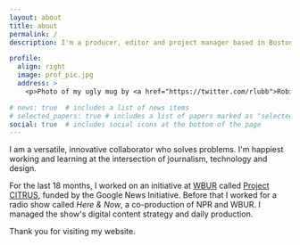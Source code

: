 ```yaml
---
layout: about
title: about
permalink: /
description: I'm a producer, editor and project manager based in Boston.

profile:
  align: right
  image: prof_pic.jpg
  address: >
    <p>Photo of my ugly mug by <a href="https://twitter.com/rlubb">Robin Lubbock</a></p>

# news: true  # includes a list of news items
# selected_papers: true # includes a list of papers marked as "selected={true}"
social: true  # includes social icons at the bottom of the page
---
```


I am a versatile, innovative collaborator who solves problems. I'm happiest working and learning at the intersection of journalism, technology and design.

For the last 18 months, I worked on an initiative at <a href="https://wbur.org">WBUR</a> called <a href="https://wbur.org/citrus">Project CITRUS</a>, funded by the Google News Initiative. Before that I worked for a radio show called <em>Here & Now</em>, a co-production of NPR and WBUR. I managed the show's digital content strategy and daily production.

Thank you for visiting my website.
